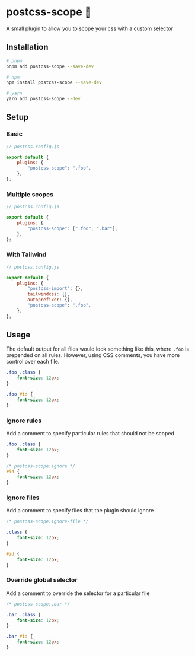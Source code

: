 # postcss-scope 🔭

A small plugin to allow you to scope your css with a custom selector

## Installation
```bash
# pnpm
pnpm add postcss-scope --save-dev

# npm
npm install postcss-scope --save-dev

# yarn
yarn add postcss-scope --dev
```

## Setup

### Basic
```javascript
// postcss.config.js

export default {
    plugins: {
        "postcss-scope": ".foo",
    },
};
```

### Multiple scopes
```javascript
// postcss.config.js

export default {
    plugins: {
        "postcss-scope": [".foo", ".bar"],
    },
};
```

### With Tailwind
```javascript
// postcss.config.js

export default {
    plugins: {
        "postcss-import": {},
        tailwindcss: {},
        autoprefixer: {},
        "postcss-scope": ".foo",
    },
};
```

## Usage

The default output for all files would look something like this, where `.foo` is prepended on all rules. However, using CSS comments, you have more control over each file. 

```css
.foo .class {
    font-size: 12px;
}

.foo #id {
    font-size: 12px;
}
```

### Ignore rules

Add a comment to specify particular rules that should not be scoped

```css
.foo .class {
    font-size: 12px;
}

/* postcss-scope:ignore */
#id {
    font-size: 12px;
}
```

### Ignore files

Add a comment to specify files that the plugin should ignore

```css
/* postcss-scope:ignore-file */

.class {
    font-size: 12px;
}

#id {
    font-size: 12px;
}
```


### Override global selector

Add a comment to override the selector for a particular file

```css
/* postcss-scope:.bar */

.bar .class {
    font-size: 12px;
}

.bar #id {
    font-size: 12px;
}
```
